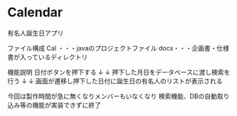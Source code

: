 Calendar
========

有名人誕生日アプリ


ファイル構成
Cal ・・・javaのプロジェクトファイル
docs・・・企画書・仕様書が入っているディレクトリ


機能説明
日付ボタンを押下する
          ↓
          ↓
押下した月日をデータベースに渡し検索を行う
          ↓
          ↓
画面が遷移し押下した日付に誕生日の有名人のリストが表示される




今回は製作時間が急に無くなりメンバーもいなくなり
検索機能、DBの自動取り込み等の機能が実装できずに終了